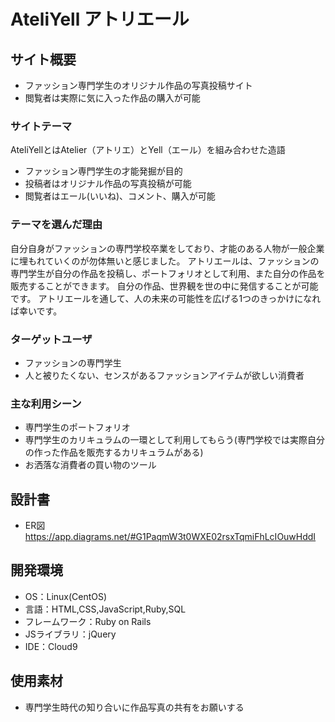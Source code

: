 # AteliYell  アトリエール

## サイト概要
- ファッション専門学生のオリジナル作品の写真投稿サイト
- 閲覧者は実際に気に入った作品の購入が可能

### サイトテーマ
AteliYellとはAtelier（アトリエ）とYell（エール）を組み合わせた造語

- ファッション専門学生の才能発掘が目的
- 投稿者はオリジナル作品の写真投稿が可能
- 閲覧者はエール(いいね)、コメント、購入が可能

### テーマを選んだ理由
自分自身がファッションの専門学校卒業をしており、才能のある人物が一般企業に埋もれていくのが勿体無いと感じました。
アトリエールは、ファッションの専門学生が自分の作品を投稿し、ポートフォリオとして利用、また自分の作品を販売することができます。
自分の作品、世界観を世の中に発信することが可能です。
アトリエールを通して、人の未来の可能性を広げる1つのきっかけになれば幸いです。

### ターゲットユーザ
- ファッションの専門学生
- 人と被りたくない、センスがあるファッションアイテムが欲しい消費者

### 主な利用シーン
- 専門学生のポートフォリオ
- 専門学生のカリキュラムの一環として利用してもらう(専門学校では実際自分の作った作品を販売するカリキュラムがある)
- お洒落な消費者の買い物のツール

## 設計書
- ER図　https://app.diagrams.net/#G1PaqmW3t0WXE02rsxTqmiFhLcIOuwHddI

## 開発環境
- OS：Linux(CentOS)
- 言語：HTML,CSS,JavaScript,Ruby,SQL
- フレームワーク：Ruby on Rails
- JSライブラリ：jQuery
- IDE：Cloud9

## 使用素材
- 専門学生時代の知り合いに作品写真の共有をお願いする